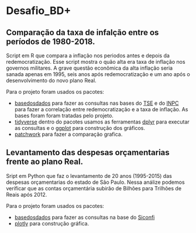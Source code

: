 # Desafio_BD+

## Comparação da taxa de infalção entre os períodos de 1980-2018.
 
 Script em R que compara a inflação nos periodos antes e depois da redemocratização.
 Esse script  mostra o quão alta era taxa de inflação nos governos militares. A grave questão econômica da alta inflação
 seria sanada apenas em 1995, seis anos após redemocratização e um ano após o desenvolvimento do novo plano Real.
 
 Para o projeto foram usados os pacotes:
 - [basedosdados](https://cran.r-project.org/web/packages/basedosdados/index.html) para fazer as consultas nas bases do [TSE](https://basedosdados.org/dataset/br-tse-eleicoes) e do [INPC](https://basedosdados.org/dataset/br-ibge-inpc) para fazer a correlação entre redemocratização e a taxa de inflação. As bases foram foram tratadas pelo projeto.
 - [tidyverse](https://cran.r-project.org/web/packages/tidyverse/index.html) dentro do pacotes usamos as ferramentas [dplyr](https://cran.r-project.org/web/packages/dplyr/index.html) para executar as consultas e o [ggplot](https://cran.r-project.org/web/packages/ggplot2/index.html) para construção dos gráficos.
 - [patchwork](https://cran.r-project.org/web/packages/patchwork/index.html) para fazer a comparação grafica.
 
 
 ## Levantamento das despesas orçamentarias frente ao plano Real.
 
 Sript em Python que faz o levantamento de 20 anos (1995-2015) das despesas orçamentarias do estado de São Paulo.
 Nessa análize podemos verificar que as contas orçamentária subirão de Bilhões para Trilhões de Reais após 2012.
 
 Para o projeto foram usados os pacotes:
 - [basedosdados](https://pypi.org/project/basedosdados/) para fazer as consultas na base do [Siconfi](https://basedosdados.org/dataset/br-me-siconfi) 
 - [plotly](https://pypi.org/project/plotly/) para construção gráfica.
